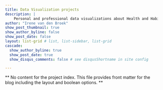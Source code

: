 ```yaml
---
title: Data Visualization projects
description: |
    Personal and professional data visualizations about Health and Habits.
author: "Irene van den Broek"
show_post_thumbnail: true
show_author_byline: false
show_post_date: false
layout: list-grid # list, list-sidebar, list-grid
cascade:    
  show_author_byline: true
  show_post_date: true
  show_disqus_comments: false # see disqusShortname in site config

---
```


** No content for the project index. This file provides front matter for the blog including the layout and boolean options. **
